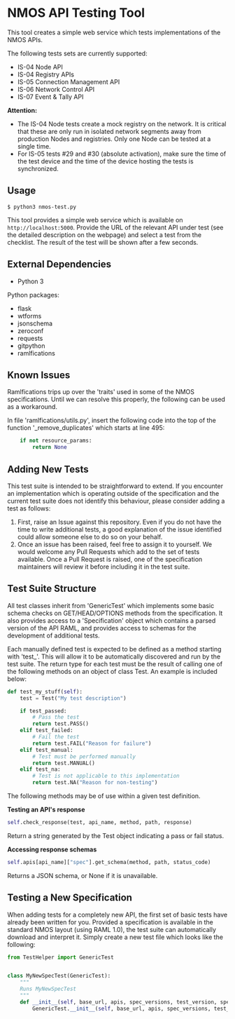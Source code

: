 # NMOS API Testing Tool

This tool creates a simple web service which tests implementations of the NMOS APIs.

The following tests sets are currently supported:
*   IS-04 Node API
*   IS-04 Registry APIs
*   IS-05 Connection Management API
*   IS-06 Network Control API
*   IS-07 Event & Tally API

**Attention:**
*   The IS-04 Node tests create a mock registry on the network. It is critical that these are only run in isolated network segments away from production Nodes and registries. Only one Node can be tested at a single time.
*   For IS-05 tests #29 and #30 (absolute activation), make sure the time of the test device and the time of the device hosting the tests is synchronized.

## Usage

```
$ python3 nmos-test.py
```

This tool provides a simple web service which is available on `http://localhost:5000`.
Provide the URL of the relevant API under test (see the detailed description on the webpage) and select a test from the checklist. The result of the test will be shown after a few seconds.

## External Dependencies

*   Python 3

Python packages:
*   flask
*   wtforms
*   jsonschema
*   zeroconf
*   requests
*   gitpython
*   ramlfications

## Known Issues

Ramlfications trips up over the 'traits' used in some of the NMOS specifications. Until we can resolve this properly, the following can be used as a workaround.

In file 'ramlfications/utils.py', insert the following code into the top of the function '_remove_duplicates' which starts at line 495:

```python
    if not resource_params:
        return None
```

## Adding New Tests

This test suite is intended to be straightforward to extend. If you encounter an implementation which is operating outside of the specification and the current test suite does not identify this behaviour, please consider adding a test as follows:

1.  First, raise an Issue against this repository. Even if you do not have the time to write additional tests, a good explanation of the issue identified could allow someone else to do so on your behalf.
2.  Once an issue has been raised, feel free to assign it to yourself. We would welcome any Pull Requests which add to the set of tests available. Once a Pull Request is raised, one of the specification maintainers will review it before including it in the test suite.

## Test Suite Structure

All test classes inherit from 'GenericTest' which implements some basic schema checks on GET/HEAD/OPTIONS methods from the specification. It also provides access to a 'Specification' object which contains a parsed version of the API RAML, and provides access to schemas for the development of additional tests.

Each manually defined test is expected to be defined as a method starting with 'test_'. This will allow it to be automatically discovered and run by the test suite. The return type for each test must be the result of calling one of the following methods on an object of class Test. An example is included below:

```python
def test_my_stuff(self):
    test = Test("My test description")

    if test_passed:
        # Pass the test
        return test.PASS()
    elif test_failed:
        # Fail the test
        return test.FAIL("Reason for failure")
    elif test_manual:
        # Test must be performed manually
        return test.MANUAL()
    elif test_na:
        # Test is not applicable to this implementation
        return test.NA("Reason for non-testing")
```

The following methods may be of use within a given test definition.

**Testing an API's response**
```python
self.check_response(test, api_name, method, path, response)
```
Return a string generated by the Test object indicating a pass or fail status.

**Accessing response schemas**
```python
self.apis[api_name]["spec"].get_schema(method, path, status_code)
```
Returns a JSON schema, or None if it is unavailable.

## Testing a New Specification

When adding tests for a completely new API, the first set of basic tests have already been written for you. Provided a specification is available in the standard NMOS layout (using RAML 1.0), the test suite can automatically download and interpret it. Simply create a new test file which looks like the following:

```python
from TestHelper import GenericTest


class MyNewSpecTest(GenericTest):
    """
    Runs MyNewSpecTest
    """
    def __init__(self, base_url, apis, spec_versions, test_version, spec_path):
        GenericTest.__init__(self, base_url, apis, spec_versions, test_version, spec_path)
```

